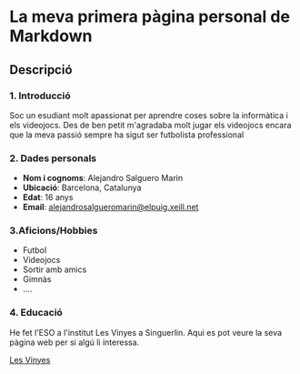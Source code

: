 # La meva primera pàgina personal de Markdown
## Descripció
### 1. Introducció
Soc un esudiant molt apassionat per aprendre coses sobre la informàtica i els videojocs. Des de ben petit m'agradaba molt jugar els videojocs encara que la meva passió sempre ha sigut ser futbolista professional
### 2. Dades personals
- **Nom i cognoms**: Alejandro Salguero Marin
- **Ubicació**: Barcelona, Catalunya
- **Edat**: 16 anys
- **Email**: alejandrosalgueromarin@elpuig.xeill.net
### 3.Aficions/Hobbies
- Futbol
- Videojocs
- Sortir amb amics
- Gimnàs
- ....
### 4. Educació
He fet l'ESO a l'institut Les Vinyes a Singuerlin. Aqui es pot veure la seva pàgina web per si algú li interessa.

[Les Vinyes](https://www.ieslesvinyes.org/)
